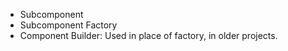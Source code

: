 - Subcomponent
- Subcomponent Factory
- Component Builder: Used in place of factory, in older projects.

